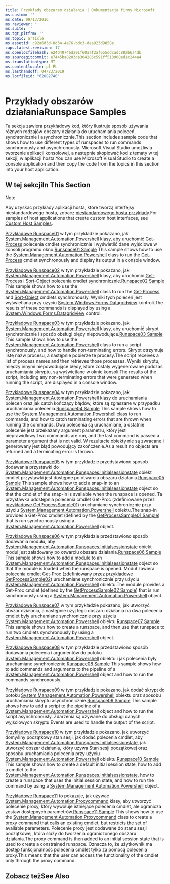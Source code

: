 ```yaml
---
title: Przykłady obszarem działania | Dokumentacja firmy Microsoft
ms.custom: ''
ms.date: 09/13/2016
ms.reviewer: ''
ms.suite: ''
ms.tgt_pltfrm: ''
ms.topic: article
ms.assetid: c92a6d3d-8d34-4a76-bdc3-dea923d9858e
caps.latest.revision: 17
ms.openlocfilehash: e24d40746da91f60aaf2af655ddcadc88ab6a4db
ms.sourcegitcommit: e7445ba8203da304286c591ff513900ad1c244a4
ms.translationtype: MT
ms.contentlocale: pl-PL
ms.lasthandoff: 04/23/2019
ms.locfileid: "62082740"
---
```

# <a name="runspace-samples"></a><span data-ttu-id="ee0e7-102">Przykłady obszarów działania</span><span class="sxs-lookup"><span data-stu-id="ee0e7-102">Runspace Samples</span></span>

<span data-ttu-id="ee0e7-103">Ta sekcja zawiera przykładowy kod, który ilustruje sposób używania różnych rodzajów obszary działania do uruchamiania poleceń, synchronicznie i asynchronicznie.</span><span class="sxs-lookup"><span data-stu-id="ee0e7-103">This section includes sample code that shows how to use different types of runspaces to run commands synchronously and asynchronously.</span></span> <span data-ttu-id="ee0e7-104">Microsoft Visual Studio umożliwia tworzenie aplikacji konsolowej, a następnie skopiować kod z tematy w tej sekcji, w aplikacji hosta.</span><span class="sxs-lookup"><span data-stu-id="ee0e7-104">You can use Microsoft Visual Studio to create a console application and then copy the code from the topics in this section into your host application.</span></span>

## <a name="in-this-section"></a><span data-ttu-id="ee0e7-105">W tej sekcji</span><span class="sxs-lookup"><span data-stu-id="ee0e7-105">In This Section</span></span>

> [!NOTE]
> <span data-ttu-id="ee0e7-106">Aby uzyskać przykłady aplikacji hosta, które tworzą interfejsy niestandardowego hosta, zobacz [niestandardowego hosta przykłady](./custom-host-samples.md).</span><span class="sxs-lookup"><span data-stu-id="ee0e7-106">For samples of host applications that create custom host interfaces, see [Custom Host Samples](./custom-host-samples.md).</span></span>

 <span data-ttu-id="ee0e7-107">[Przykładowe Runspace01](./runspace01-sample.md) w tym przykładzie pokazano, jak [System.Management.Automation.Powershell](/dotnet/api/system.management.automation.powershell) klasy, aby uruchomić [Get-Process](/powershell/module/Microsoft.PowerShell.Management/Get-Process) polecenia cmdlet synchronicznie i wyświetlić dane wyjściowe w konsoli programu okno.</span><span class="sxs-lookup"><span data-stu-id="ee0e7-107">[Runspace01 Sample](./runspace01-sample.md) This sample shows how to use the [System.Management.Automation.Powershell](/dotnet/api/system.management.automation.powershell) class to run the [Get-Process](/powershell/module/Microsoft.PowerShell.Management/Get-Process) cmdlet synchronously and display its output in a console window.</span></span>

 <span data-ttu-id="ee0e7-108">[Przykładowe Runspace02](./runspace02-sample.md) w tym przykładzie pokazano, jak [System.Management.Automation.Powershell](/dotnet/api/system.management.automation.powershell) klasy, aby uruchomić [Get-Process](/powershell/module/Microsoft.PowerShell.Management/Get-Process) i [Sort-Object](/powershell/module/Microsoft.PowerShell.Utility/Sort-Object) polecenia cmdlet synchronicznie.</span><span class="sxs-lookup"><span data-stu-id="ee0e7-108">[Runspace02 Sample](./runspace02-sample.md) This sample shows how to use the [System.Management.Automation.Powershell](/dotnet/api/system.management.automation.powershell) class to run the [Get-Process](/powershell/module/Microsoft.PowerShell.Management/Get-Process) and [Sort-Object](/powershell/module/Microsoft.PowerShell.Utility/Sort-Object) cmdlets synchronously.</span></span> <span data-ttu-id="ee0e7-109">Wyniki tych poleceń jest wyświetlana przy użyciu [System.Windows.Forms.Datagridview](/dotnet/api/System.Windows.Forms.DataGridView) kontroli.</span><span class="sxs-lookup"><span data-stu-id="ee0e7-109">The results of these commands is displayed by using a [System.Windows.Forms.Datagridview](/dotnet/api/System.Windows.Forms.DataGridView) control.</span></span>

 <span data-ttu-id="ee0e7-110">[Przykładowe Runspace03](./runspace03-sample.md) w tym przykładzie pokazano, jak [System.Management.Automation.Powershell](/dotnet/api/system.management.automation.powershell) klasy, aby uruchomić skrypt synchronicznie i sposób obsługi błędy niepowodujące.</span><span class="sxs-lookup"><span data-stu-id="ee0e7-110">[Runspace03 Sample](./runspace03-sample.md) This sample shows how to use the [System.Management.Automation.Powershell](/dotnet/api/system.management.automation.powershell) class to run a script synchronously, and how to handle non-terminating errors.</span></span> <span data-ttu-id="ee0e7-111">Skrypt otrzymuje listę nazw procesu, a następnie pobierze te procesy.</span><span class="sxs-lookup"><span data-stu-id="ee0e7-111">The script receives a list of process names and then retrieves those processes.</span></span> <span data-ttu-id="ee0e7-112">Wyniki skryptu, między innymi niepowodujące błędy, które zostały wygenerowane podczas uruchamiania skryptu, są wyświetlane w oknie konsoli.</span><span class="sxs-lookup"><span data-stu-id="ee0e7-112">The results of the script, including any non-terminating errors that were generated when running the script, are displayed in a console window.</span></span>

 <span data-ttu-id="ee0e7-113">[Przykładowe Runspace04](./runspace04-sample.md) w tym przykładzie pokazano, jak [System.Management.Automation.Powershell](/dotnet/api/system.management.automation.powershell) klasy do uruchamiania poleceń oraz jak catch kończący błędów, które są zgłaszane w przypadku uruchamiania polecenia.</span><span class="sxs-lookup"><span data-stu-id="ee0e7-113">[Runspace04 Sample](./runspace04-sample.md) This sample shows how to use the [System.Management.Automation.Powershell](/dotnet/api/system.management.automation.powershell) class to run commands, and how to catch terminating errors that are thrown when running the commands.</span></span> <span data-ttu-id="ee0e7-114">Dwa polecenia są uruchamiane, a ostatnie polecenie jest przekazany argument parametru, który jest nieprawidłowy.</span><span class="sxs-lookup"><span data-stu-id="ee0e7-114">Two commands are run, and the last command is passed a parameter argument that is not valid.</span></span> <span data-ttu-id="ee0e7-115">W rezultacie obiekty nie są zwracane i generowany jest błąd powodujący zakończenie.</span><span class="sxs-lookup"><span data-stu-id="ee0e7-115">As a result no objects are returned and a terminating error is thrown.</span></span>

 <span data-ttu-id="ee0e7-116">[Przykładowe Runspace05](./runspace05-sample.md) w tym przykładzie przedstawiono sposób dodawania przystawki do [System.Management.Automation.Runspaces.Initialsessionstate](/dotnet/api/System.Management.Automation.Runspaces.InitialSessionState) obiekt cmdlet przystawki jest dostępne po otwarciu obszaru działania.</span><span class="sxs-lookup"><span data-stu-id="ee0e7-116">[Runspace05 Sample](./runspace05-sample.md) This sample shows how to add a snap-in to an [System.Management.Automation.Runspaces.Initialsessionstate](/dotnet/api/System.Management.Automation.Runspaces.InitialSessionState) object so that the cmdlet of the snap-in is available when the runspace is opened.</span></span> <span data-ttu-id="ee0e7-117">Ta przystawka udostępnia polecenia cmdlet Get-Proc (zdefiniowane przez [przykładowe GetProcessSample01](../cmdlet/getprocesssample01-sample.md)) uruchamiane synchronicznie przy użyciu [System.Management.Automation.Powershell](/dotnet/api/system.management.automation.powershell) obiektu.</span><span class="sxs-lookup"><span data-stu-id="ee0e7-117">The snap-in provides a Get-Proc cmdlet (defined by the [GetProcessSample01 Sample](../cmdlet/getprocesssample01-sample.md)) that is run synchronously using a [System.Management.Automation.Powershell](/dotnet/api/system.management.automation.powershell) object.</span></span>

 <span data-ttu-id="ee0e7-118">[Przykładowe Runspace06](./runspace06-sample.md) w tym przykładzie przedstawiono sposób dodawania modułu, aby [System.Management.Automation.Runspaces.Initialsessionstate](/dotnet/api/System.Management.Automation.Runspaces.InitialSessionState) obiekt moduł jest załadowany po otwarciu obszaru działania.</span><span class="sxs-lookup"><span data-stu-id="ee0e7-118">[Runspace06 Sample](./runspace06-sample.md) This sample shows how to add a module to an [System.Management.Automation.Runspaces.Initialsessionstate](/dotnet/api/System.Management.Automation.Runspaces.InitialSessionState) object so that the module is loaded when the runspace is opened.</span></span> <span data-ttu-id="ee0e7-119">Moduł zawiera polecenia cmdlet Get-Proc (zdefiniowany przez [przykładowe GetProcessSample02](../cmdlet/getprocesssample02-sample.md)) uruchamiane synchronicznie przy użyciu [System.Management.Automation.Powershell](/dotnet/api/system.management.automation.powershell) obiektu.</span><span class="sxs-lookup"><span data-stu-id="ee0e7-119">The module provides a Get-Proc cmdlet (defined by the [GetProcessSample02 Sample](../cmdlet/getprocesssample02-sample.md)) that is run synchronously using a [System.Management.Automation.Powershell](/dotnet/api/system.management.automation.powershell) object.</span></span>

 <span data-ttu-id="ee0e7-120">[Przykładowe Runspace07](./runspace07-sample.md) w tym przykładzie pokazano, jak utworzyć obszar działania, a następnie użyj tego obszaru działania na dwa polecenia cmdlet były uruchamiane synchronicznie przy użyciu [System.Management.Automation.Powershell](/dotnet/api/system.management.automation.powershell) obiektu.</span><span class="sxs-lookup"><span data-stu-id="ee0e7-120">[Runspace07 Sample](./runspace07-sample.md) This sample shows how to create a runspace, and then use that runspace to run two cmdlets synchronously by using a [System.Management.Automation.Powershell](/dotnet/api/system.management.automation.powershell) object.</span></span>

 <span data-ttu-id="ee0e7-121">[Przykładowe Runspace08](./runspace08-sample.md) w tym przykładzie przedstawiono sposób dodawania polecenia i argumentów do potoku [System.Management.Automation.Powershell](/dotnet/api/system.management.automation.powershell) obiektu i jak polecenia były uruchamiane synchronicznie.</span><span class="sxs-lookup"><span data-stu-id="ee0e7-121">[Runspace08 Sample](./runspace08-sample.md) This sample shows how to add commands and arguments to the pipeline of a [System.Management.Automation.Powershell](/dotnet/api/system.management.automation.powershell) object and how to run the commands synchronously.</span></span>

 <span data-ttu-id="ee0e7-122">[Przykładowe Runspace09](./runspace09-sample.md) w tym przykładzie pokazano, jak dodać skrypt do potoku [System.Management.Automation.Powershell](/dotnet/api/system.management.automation.powershell) obiektu oraz sposobu uruchamiania skryptu asynchronicznie.</span><span class="sxs-lookup"><span data-stu-id="ee0e7-122">[Runspace09 Sample](./runspace09-sample.md) This sample shows how to add a script to the pipeline of a [System.Management.Automation.Powershell](/dotnet/api/system.management.automation.powershell) object and how to run the script asynchronously.</span></span> <span data-ttu-id="ee0e7-123">Zdarzenia są używane do obsługi danych wyjściowych skryptu.</span><span class="sxs-lookup"><span data-stu-id="ee0e7-123">Events are used to handle the output of the script.</span></span>

 <span data-ttu-id="ee0e7-124">[Przykładowe Runspace10](./runspace10-sample.md) w tym przykładzie pokazano, jak utworzyć domyślny początkowy stan sesji, jak dodać polecenia cmdlet, aby [System.Management.Automation.Runspaces.Initialsessionstate](/dotnet/api/System.Management.Automation.Runspaces.InitialSessionState), jak utworzyć obszar działania, który używa Stan sesji początkowej oraz sposobu uruchamiania polecenia przy użyciu [System.Management.Automation.Powershell](/dotnet/api/system.management.automation.powershell) obiektu.</span><span class="sxs-lookup"><span data-stu-id="ee0e7-124">[Runspace10 Sample](./runspace10-sample.md) This sample shows how to create a default initial session state, how to add a cmdlet to the [System.Management.Automation.Runspaces.Initialsessionstate](/dotnet/api/System.Management.Automation.Runspaces.InitialSessionState), how to create a runspace that uses the initial session state, and how to run the command by using a [System.Management.Automation.Powershell](/dotnet/api/system.management.automation.powershell) object.</span></span>

 <span data-ttu-id="ee0e7-125">[Przykładowe Runspace11](./runspace11-sample.md) to pokazuje, jak używać [System.Management.Automation.Proxycommand](/dotnet/api/System.Management.Automation.ProxyCommand) klasy, aby utworzyć polecenie proxy, który wywołuje istniejące polecenia cmdlet, ale ogranicza zestaw dostępnych parametrów.</span><span class="sxs-lookup"><span data-stu-id="ee0e7-125">[Runspace11 Sample](./runspace11-sample.md) This shows how to use the [System.Management.Automation.Proxycommand](/dotnet/api/System.Management.Automation.ProxyCommand) class to create a proxy command that calls an existing cmdlet, but restricts the set of available parameters.</span></span> <span data-ttu-id="ee0e7-126">Polecenie proxy jest dodawane do stanu sesji początkowej, która służy do tworzenia ograniczonego obszaru działania.</span><span class="sxs-lookup"><span data-stu-id="ee0e7-126">The proxy command is then added to an initial session state that is used to create a constrained runspace.</span></span> <span data-ttu-id="ee0e7-127">Oznacza to, że użytkownik ma dostęp funkcjonalność polecenia cmdlet tylko za pomocą polecenia proxy.</span><span class="sxs-lookup"><span data-stu-id="ee0e7-127">This means that the user can access the functionality of the cmdlet only through the proxy command.</span></span>

## <a name="see-also"></a><span data-ttu-id="ee0e7-128">Zobacz też</span><span class="sxs-lookup"><span data-stu-id="ee0e7-128">See Also</span></span>
